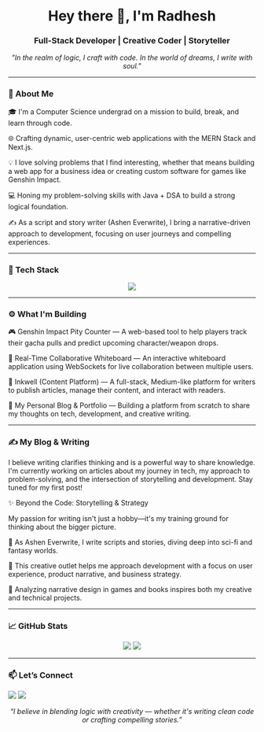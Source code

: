 <h1 align="center">Hey there 👋, I'm Radhesh</h1>
<h3 align="center">Full-Stack Developer | Creative Coder | Storyteller</h3>

<p align="center">
<em>"In the realm of logic, I craft with code. In the world of dreams, I write with soul."</em>
</p>

---

<h3>🚀 About Me</h3>

🎓 I'm a Computer Science undergrad on a mission to build, break, and learn through code.

🌐 Crafting dynamic, user-centric web applications with the MERN Stack and Next.js.

💡 I love solving problems that I find interesting, whether that means building a web app for a business idea or creating custom software for games like Genshin Impact.

💻 Honing my problem-solving skills with Java + DSA to build a strong logical foundation.

✍️ As a script and story writer (Ashen Everwrite), I bring a narrative-driven approach to development, focusing on user journeys and compelling experiences.

---

<h3>🧰 Tech Stack</h3>

<p align="center">
<a href="https://skillicons.dev">
<img src="https://www.google.com/url?sa=E&source=gmail&q=https://skillicons.dev/icons?i=java,js,react,nextjs,nodejs,express,mongodb,mysql,tailwind,git,github%26theme=dark" />
</a>
</p>

---

<h3>⚙️ What I'm Building</h3>

🎮 Genshin Impact Pity Counter — A web-based tool to help players track their gacha pulls and predict upcoming character/weapon drops.

🎨 Real-Time Collaborative Whiteboard — An interactive whiteboard application using WebSockets for live collaboration between multiple users.

📖 Inkwell (Content Platform) — A full-stack, Medium-like platform for writers to publish articles, manage their content, and interact with readers.

📝 My Personal Blog & Portfolio — Building a platform from scratch to share my thoughts on tech, development, and creative writing.

---

<h3>✍️ My Blog & Writing</h3>

I believe writing clarifies thinking and is a powerful way to share knowledge. I'm currently working on articles about my journey in tech, my approach to problem-solving, and the intersection of storytelling and development. Stay tuned for my first post!

✨ Beyond the Code: Storytelling & Strategy

My passion for writing isn't just a hobby—it's my training ground for thinking about the bigger picture.

📝 As Ashen Everwrite, I write scripts and stories, diving deep into sci-fi and fantasy worlds.

🧠 This creative outlet helps me approach development with a focus on user experience, product narrative, and business strategy.

🌌 Analyzing narrative design in games and books inspires both my creative and technical projects.

---

<h3>📈 GitHub Stats</h3>
<p align="center">
<img src="https://github-readme-stats.vercel.app/api?username=Radhesh20&show_icons=true&theme=tokyonight&cache_seconds=60" />
<img src="https://github-readme-streak-stats.herokuapp.com/?user=Radhesh20&theme=tokyonight&date_format=M%20j%5B%2C%20Y%5D" />
</p>

---

<h3>📫 Let’s Connect</h3>

<p align="left">
<a href="mailto:radheshkumar2004@gmail.com"><img src="https://img.shields.io/badge/Gmail-D14836?style=for-the-badge&logo=gmail&logoColor=white" /></a>
<a href="https://www.linkedin.com/in/radheshkumarkm"><img src="https://img.shields.io/badge/LinkedIn-0A66C2?style=for-the-badge&logo=linkedin&logoColor=white" /></a>
</p>

<p align="center"><em>“I believe in blending logic with creativity — whether it's writing clean code or crafting compelling stories.”</em></p>

